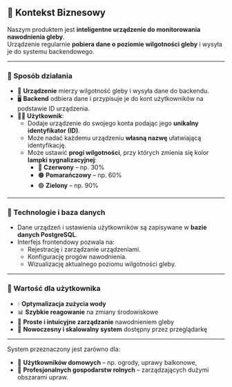 ## 📘 Kontekst Biznesowy

Naszym produktem jest **inteligentne urządzenie do monitorowania nawodnienia gleby**.  
Urządzenie regularnie **pobiera dane o poziomie wilgotności gleby** i wysyła je do systemu backendowego.

---

### 🔄 Sposób działania

- 🌱 **Urządzenie** mierzy wilgotność gleby i wysyła dane do backendu.
- 🖥️ **Backend** odbiera dane i przypisuje je do kont użytkowników na podstawie ID urządzenia.
- 🧑‍💻 **Użytkownik**:
  - Dodaje urządzenie do swojego konta podając jego **unikalny identyfikator (ID)**.
  - Może nadać każdemu urządzeniu **własną nazwę** ułatwiającą identyfikację.
  - Może ustawić **progi wilgotności**, przy których zmienia się kolor **lampki sygnalizacyjnej**:
    - 🔴 **Czerwony** – np. 30%
    - 🟠 **Pomarańczowy** – np. 60%
    - 🟢 **Zielony** – np. 90%

---

### 🧱 Technologie i baza danych

- Dane urządzeń i ustawienia użytkowników są zapisywane w **bazie danych PostgreSQL**.
- Interfejs frontendowy pozwala na:
  - Rejestrację i zarządzanie urządzeniami.
  - Konfigurację progów nawodnienia.
  - Wizualizację aktualnego poziomu wilgotności gleby.

---

### 🎯 Wartość dla użytkownika

- 💧 **Optymalizacja zużycia wody**
- 📊 **Szybkie reagowanie** na zmiany środowiskowe
- 🧠 **Proste i intuicyjne zarządzanie** nawodnieniem gleby
- 📱 **Nowoczesny i skalowalny system** dostępny przez przeglądarkę

---

System przeznaczony jest zarówno dla:
- 🏡 **Użytkowników domowych** – np. ogrody, uprawy balkonowe,
- 🚜 **Profesjonalnych gospodarstw rolnych** – zarządzających dużymi obszarami upraw.
